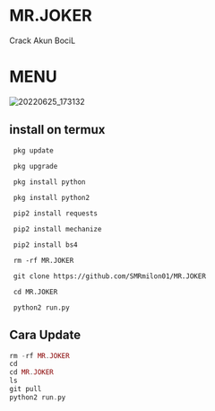 # MR.JOKER
Crack Akun BociL

#  MENU
![20220625_173132](https://user-images.githubusercontent.com/105783602/175767709-36bff59c-0cf9-418d-a825-494cbaff680e.jpg)


## install on termux
```
 pkg update

 pkg upgrade

 pkg install python

 pkg install python2

 pip2 install requests 

 pip2 install mechanize

 pip2 install bs4

 rm -rf MR.JOKER

 git clone https://github.com/SMRmilon01/MR.JOKER

 cd MR.JOKER
 
 python2 run.py
```
## Cara Update
```php
rm -rf MR.JOKER
cd
cd MR.JOKER
ls
git pull
python2 run.py
```


